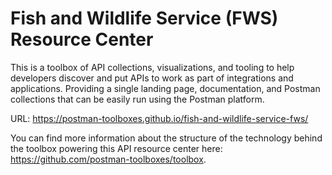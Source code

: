 # Fish and Wildlife Service (FWS) Resource Center
This is a toolbox of API collections, visualizations, and tooling to help developers discover and put APIs to work as part of integrations and applications. Providing a single landing page, documentation, and Postman collections that can be easily run using the Postman platform.

URL: https://postman-toolboxes.github.io/fish-and-wildlife-service-fws/

You can find more information about the structure of the technology behind the toolbox powering this API resource center here: https://github.com/postman-toolboxes/toolbox.
